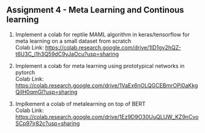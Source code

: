 <h2>Assignment 4 - Meta Learning and Continous learning</h2>


1) Implement a colab for  reptile MAML algorithm in keras/tensorflow  for meta learning on a small dataset from scratch <br>
 Colab Link: https://colab.research.google.com/drive/1ID1gv2hQZ-t6U3C_i1h3Q59dC9yJaOcu?usp=sharing



2) Implement a colab for meta learning using prototypical networks in pytorch<br>
 Colab Link: https://colab.research.google.com/drive/1VaEx6nOLQGCEBmrOPi0aKkgQiIH0qmGl?usp=sharing
 

3) Implkement a colab of  metalearning on top of BERT<br>
 Colab Link: https://colab.research.google.com/drive/1Ez9D9O30UuQLUW_KZ9nCvoSCp97jr82c?usp=sharing



